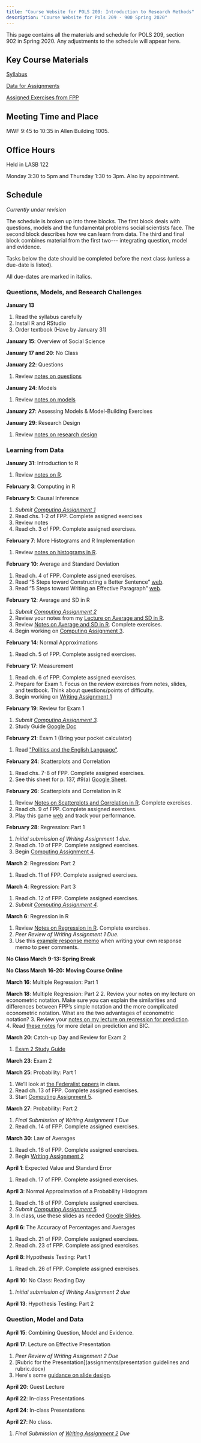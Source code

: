 ```yaml
---
title: "Course Website for POLS 209: Introduction to Research Methods"
description: "Course Website for Pols 209 - 900 Spring 2020"
---
```


This page contains all the materials and schedule for POLS 209, section 902 in Spring 2020. Any adjustments to the schedule will appear here.

## Key Course Materials

[Syllabus](files/pols-209-syllabus.pdf)

[Data for Assignments](files/data.zip)

[Assigned Exercises from FPP](files/fpp-exercises.pdf)

## Meeting Time and Place
MWF 9:45 to 10:35 in Allen Building 1005.

## Office Hours

Held in LASB 122

Monday 3:30 to 5pm and Thursday 1:30 to 3pm. Also by appointment.

## Schedule

*Currently under revision*

The schedule is broken up into three blocks.
The first block deals with questions, models and the fundamental problems social scientists face.
The second block describes how we can learn from data.
The third and final block combines material from the first two--- integrating question, model and evidence.

Tasks below the date should be completed before the next class (unless a due-date is listed).

All due-dates are marked in italics.

### Questions, Models, and Research Challenges

**January 13**
1. Read the syllabus carefully
2. Install R and RStudio
3. Order textbook (Have by January 31)

**January 15**: Overview of Social Science

**January 17 and 20**: No Class

**January 22**: Questions
1. Review [notes on questions](files/notes-02-questions.pdf)

**January 24**: Models
1. Review [notes on models](files/notes-03-models.pdf)

**January 27**: Assessing Models & Model-Building Exercises

**January 29**: Research Design
1. Review [notes on research design](files/notes-research-design.pdf)


### Learning from Data

**January 31**: Introduction to R
1. Review [notes on R](files/notes-04-computing.pdf).


**February 3**: Computing in R

**February 5**: Causal Inference
1. *Submit [Computing Assignment 1](assignments/r-assign-01.pdf)*
2. Read chs. 1-2 of FPP. Complete assigned exercises
3. Review notes
4. Read ch. 3 of FPP. Complete assigned exercises.

**February 7**: More Histograms and R Implementation
1. Review [notes on histograms in R](files/notes-08-histograms-r.pdf).

**February 10**: Average and Standard Deviation
1. Read ch. 4 of FPP. Complete assigned exercises.
2. Read “5 Steps toward Constructing a Better Sentence” [web](https://eebatou.wordpress.com/2011/09/02/writing-5-steps-toward-constructing-a-better-sentence/).
3. Read “5 Steps toward Writing an Effective Paragraph” [web](https://eebatou.wordpress.com/2007/01/21/5-steps-to-a-writing-an-effective-paragraph/).

**February 12**: Average and SD in R
1. *Submit [Computing Assignment 2](assignments/r-assign-02.pdf)*
2. Review your notes from my [Lecture on Average and SD in R](files/mean-sd-slides.pdf).
2. Review [Notes on Average and SD in R](files/notes-10-average-sd-r.pdf). Complete exercises.
3. Begin working on [Computing Assignment 3](assignments/r-assign-03.pdf).

**February 14**: Normal Approximations
1. Read ch. 5 of FPP. Complete assigned exercises.


**February 17**: Measurement
1. Read ch. 6 of FPP. Complete assigned exercises.
2. Prepare for Exam 1. Focus on the review exercises from notes, slides, and textbook. Think about questions/points of difficulty.
3. Begin working on [Writing Assignment 1](assignments/writing-assignment-1.docx)

**February 19**: Review for Exam 1
1. *Submit [Computing Assignment 3](assignments/r-assign-03.pdf).*
2. Study Guide [Google Doc](https://docs.google.com/document/d/19WF7hCjFCnCWdCwYDDisxWmMCUmapI4wJdb-rnOdsuo/edit)

**February 21**: Exam 1 (Bring your pocket calculator)
1. Read ["Politics and the English Language"](files/HonorsOrwellPoliticsEnglishLanguage.pdf).

**February 24**: Scatterplots and Correlation
1. Read chs. 7-8 of FPP. Complete assigned exercises.
2. See this sheet for p. 137, #9(a) [Google Sheet](https://docs.google.com/spreadsheets/d/1Y2EuRIcbuZk6eu9WWUaNXSWnqJMi9XBXrA27BzqSeKk/edit).

**February 26**: Scatterplots and Correlation in R
1. Review [Notes on Scatterplots and Correlation in R](/files/notes-18-correlation-r.pdf). Complete exercises.
2. Read ch. 9 of FPP. Complete assigned exercises.
3. Play this game [web](http://www.rossmanchance.com/applets/GuessCorrelation.html) and track your performance.

**February 28**: Regression: Part 1
1. *Initial submission of Writing Assignment 1 due.*
2. Read ch. 10 of FPP. Complete assigned exercises.
3. Begin [Computing Assignment 4](assignments/r-assign-04.pdf).

**March 2**: Regression: Part 2
1. Read ch. 11 of FPP. Complete assigned exercises.

**March 4**: Regression: Part 3
1. Read ch. 12 of FPP. Complete assigned exercises.
2. *Submit [Computing Assignment 4](assignments/r-assign-04.pdf).*

**March 6**: Regression in R
1. Review [Notes on Regression in R](files/notes-23-regression-r.pdf). Complete exercises.
2. *Peer Review of Writing Assignment 1 Due.*
3. Use this [example response memo](assignments/response-memo-example.pdf) when writing your own response memo to peer comments.

**No Class March 9-13: Spring Break**

**No Class March 16-20: Moving Course Online**

**March 16**: Multiple Regression: Part 1

**March 18**: Multiple Regression: Part 2
2. Review your notes on my lecture on econometric notation. Make sure you can explain the similarities and differences between FPP’s simple notation and the more complicated econometric notation. What are the two advantages of econometric notation?
3. Review your [notes on my lecture on regression for prediction](files/regression-prediction-slides.pdf).
4. Read [these notes](files/notes-23-regression-r.pdf) for more detail on prediction and BIC.


**March 20**: Catch-up Day and Review for Exam 2
1. [Exam 2 Study Guide](https://docs.google.com/document/d/1NgXE95EBzYxmmpSgIM9fJKiHU5OzEVIEMtogvjliTgs/edit?usp=sharing)

**March 23**: Exam 2


**March 25**: Probability: Part 1
1. We’ll look at [the Federalist papers](http://www.foundingfathers.info/federalistpapers/fedindex.htm) in class.
2. Read ch. 13 of FPP. Complete assigned exercises.
3. Start [Computing Assignment 5](assignments/r-assign-05.pdf).


**March 27**: Probability: Part 2
1. *Final Submission of Writing Assignment 1 Due*
2. Read ch. 14 of FPP. Complete assigned exercises.

**March 30**: Law of Averages
1. Read ch. 16 of FPP. Complete assigned exercises.
2. Begin [Writing Assignment 2](assignments/writing-assignment-2.pdf)

**April 1**: Expected Value and Standard Error
1. Read ch. 17 of FPP. Complete assigned exercises.

**April 3**: Normal Approximation of a Probability Histogram
1. Read ch. 18 of FPP. Complete assigned exercises.
2. *Submit [Computing Assignment 5](assignments/r-assign-05.pdf).*
3. In class, use these slides as needed [Google Slides](https://docs.google.com/presentation/d/1SOUFFnB3VvILGscV5qOGxJnKJjHIHdbhFzxyB7SEJ8Y/edit#slide=id.g2ac70fc58f_0_9).

**April 6**: The Accuracy of Percentages and Averages
1. Read ch. 21 of FPP. Complete assigned exercises.
2. Read ch. 23 of FPP. Complete assigned exercises.

**April 8**: Hypothesis Testing: Part 1
1. Read ch. 26 of FPP. Complete assigned exercises.

**April 10**: No Class: Reading Day
1. *Initial submission of Writing Assignment 2 due*

**April 13**: Hypothesis Testing: Part 2


### Question, Model and Data

**April 15**: Combining Question, Model and Evidence.

**April 17**: Lecture on Effective Presentation
1. *Peer Review of Writing Assignment 2 Due*
2. [Rubric for the Presentation](assignments/presentation guidelines and rubric.docx)
3. Here's some [guidance on slide design](https://www.speechworks.net/what-would-the-gettysburg-address-look-like-in-powerpoint/).

**April 20**: Guest Lecture

**April 22**: In-class Presentations

**April 24**: In-class Presentations

**April 27**: No class.
1. *Final Submission of [Writing Assignment 2](assignments/writing-assignment-2.pdf) Due*
